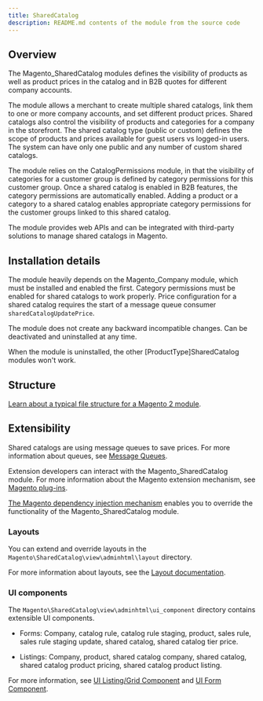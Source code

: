 ```yaml
---
title: SharedCatalog
description: README.md contents of the module from the source code
---
```


## Overview

The Magento_SharedCatalog modules defines the visibility of products as well as product prices in the catalog and in B2B quotes for different company accounts. 

The module allows a merchant to create multiple shared catalogs, link them to one or more company accounts, and set different product prices. Shared catalogs also control the visibility of products and categories for a company in the storefront. The shared catalog type (public or custom) defines the scope of products and prices available for guest users vs logged-in users. The system can have only one public and any number of custom shared catalogs.

The module relies on the CatalogPermissions module, in that the visibility of categories for a customer group is defined by category permissions for this customer group. Once a shared catalog is enabled in B2B features, the category permissions are automatically enabled. Adding a product or a category to a shared catalog enables appropriate category permissions for the customer groups linked to this shared catalog.

The module provides web APIs and can be integrated with third-party solutions to manage shared catalogs in Magento.

## Installation details

The module heavily depends on the Magento_Company module, which must be installed and enabled the first. Category permissions must be enabled for shared catalogs to work properly. Price configuration for a shared catalog requires the start of a message queue consumer `sharedCatalogUpdatePrice`.

The module does not create any backward incompatible changes. Can be deactivated and uninstalled at any time.

When the module is uninstalled, the other [ProductType]SharedCatalog modules won't work.

## Structure

[Learn about a typical file structure for a Magento 2 module](https://devdocs.magento.com/guides/v2.4/extension-dev-guide/build/module-file-structure.html).

## Extensibility

Shared catalogs are using message queues to save prices. For more information about queues, see [Message Queues](https://devdocs.magento.com/guides/v2.4/extension-dev-guide/message-queues/message-queues.html).

Extension developers can interact with the Magento_SharedCatalog module. For more information about the Magento extension mechanism, see [Magento plug-ins](https://devdocs.magento.com/guides/v2.4/extension-dev-guide/plugins.html).

[The Magento dependency injection mechanism](https://devdocs.magento.com/guides/v2.4/extension-dev-guide/depend-inj.html) enables you to override the functionality of the Magento_SharedCatalog module.

### Layouts

You can extend and override layouts in the `Magento\SharedCatalog\view\adminhtml\layout` directory.

For more information about layouts, see the [Layout documentation](https://devdocs.magento.com/guides/v2.4/frontend-dev-guide/layouts/layout-overview.html).

### UI components

The `Magento\SharedCatalog\view\adminhtml\ui_component` directory contains extensible UI components.

* Forms: Company, catalog rule, catalog rule staging, product, sales rule, sales rule staging update, shared catalog, shared catalog tier price.

* Listings: Company, product, shared catalog company, shared catalog, shared catalog product pricing, shared catalog product listing.

For more information, see [UI Listing/Grid Component](https://devdocs.magento.com/guides/v2.4/ui_comp_guide/components/ui-listing-grid.html) and [UI Form Component](https://devdocs.magento.com/guides/v2.4/ui_comp_guide/components/ui-form.html).


